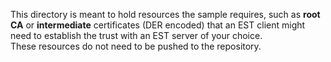 This directory is meant to hold resources the sample requires, such as **root CA** or **intermediate** certificates (DER encoded) that an EST client might need to establish the trust with an EST server of your choice.  
These resources do not need to be pushed to the repository.  

